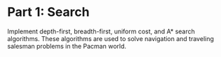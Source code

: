 # Part 1: Search

Implement depth-first, breadth-first, uniform cost, and A\* search algorithms. These
algorithms are used to solve navigation and traveling salesman problems in the Pacman world.
